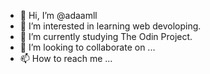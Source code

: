 - 👋 Hi, I’m @adaamll
- 👀 I’m interested in learning web devoloping.
- 🌱 I’m currently studying The Odin Project.
- 💞️ I’m looking to collaborate on ...
- 📫 How to reach me ...

<!---
adaamll/adaamll is a ✨ special ✨ repository because its `README.md` (this file) appears on your GitHub profile.
You can click the Preview link to take a look at your changes.
--->
